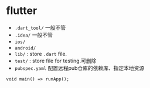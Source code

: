 # flutter
- `.dart_tool/` 一般不管
- `.idea/` 一般不管
- `ios/`
- `android/`
- `lib/` : store `.dart` file.
- `test/` : store file for testing.可删除
- `pubspec.yaml` 配置远程pub仓库的依赖库、指定本地资源

`void main() => runApp();`